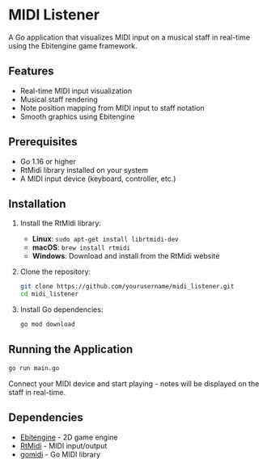 # MIDI Listener

A Go application that visualizes MIDI input on a musical staff in real-time using the Ebitengine game framework.

## Features

- Real-time MIDI input visualization
- Musical staff rendering
- Note position mapping from MIDI input to staff notation
- Smooth graphics using Ebitengine

## Prerequisites

- Go 1.16 or higher
- RtMidi library installed on your system
- A MIDI input device (keyboard, controller, etc.)

## Installation

1. Install the RtMidi library:
   - **Linux**: `sudo apt-get install librtmidi-dev`
   - **macOS**: `brew install rtmidi`
   - **Windows**: Download and install from the RtMidi website

2. Clone the repository:
   ```bash
   git clone https://github.com/yourusername/midi_listener.git
   cd midi_listener
   ```

3. Install Go dependencies:
   ```bash
   go mod download
   ```

## Running the Application

```bash
go run main.go
```

Connect your MIDI device and start playing - notes will be displayed on the staff in real-time.

## Dependencies

- [Ebitengine](https://github.com/hajimehoshi/ebiten) - 2D game engine
- [RtMidi](https://github.com/thestk/rtmidi) - MIDI input/output
- [gomidi](https://gitlab.com/gomidi/midi/) - Go MIDI library

